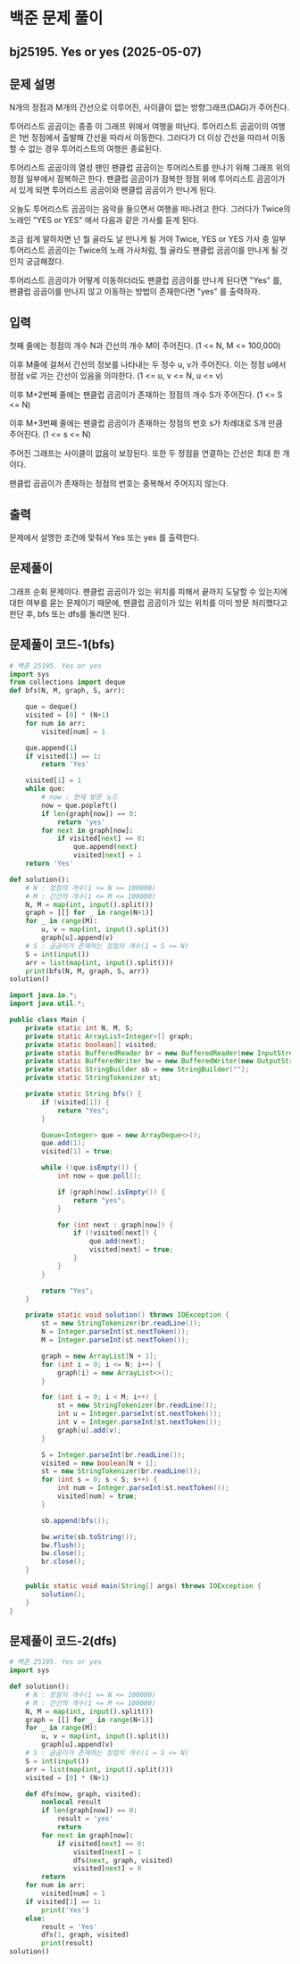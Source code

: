 # 백준 문제 풀이

## bj25195. Yes or yes (2025-05-07)

## 문제 설명

N개의 정점과 M개의 간선으로 이루어진, 사이클이 없는 방향그래프(DAG)가 주어진다.

투어리스트 곰곰이는 종종 이 그래프 위에서 여행을 떠난다. 투어리스트 곰곰이의 여행은 1번 정점에서 출발해 간선을 따라서 이동한다. 그러다가 더 이상 간선을 따라서 이동할 수 없는 경우 투어리스트의 여행은 종료된다.

투어리스트 곰곰이의 열성 팬인 팬클럽 곰곰이는 투어리스트를 만나기 위해 그래프 위의 정점 일부에서 잠복하곤 한다. 팬클럽 곰곰이가 잠복한 정점 위에 투어리스트 곰곰이가 서 있게 되면 투어리스트 곰곰이와 팬클럽 곰곰이가 만나게 된다.

오늘도 투어리스트 곰곰이는 음악을 들으면서 여행을 떠나려고 한다. 그러다가 Twice의 노래인 "YES or YES" 에서 다음과 같은 가사를 듣게 된다.

조금 쉽게 말하자면
넌 뭘 골라도 날 만나게 될 거야
Twice, YES or YES 가사 중 일부
투어리스트 곰곰이는 Twice의 노래 가사처럼, 뭘 골라도 팬클럽 곰곰이를 만나게 될 것인지 궁금해졌다.

투어리스트 곰곰이가 어떻게 이동하더라도 팬클럽 곰곰이를 만나게 된다면 "Yes" 를, 팬클럽 곰곰이를 만나지 않고 이동하는 방법이 존재한다면 "yes" 를 출력하자.

## 입력

첫째 줄에는 정점의 개수 N과 간선의 개수 M이 주어진다. (1 <= N, M <= 100,000)

이후 M줄에 걸쳐서 간선의 정보를 나타내는 두 정수 u, v가 주어진다. 이는 정점 u에서 정점 v로 가는 간선이 있음을 의미한다. (1 <= u, v <= N, u <= v)

이후 M+2번째 줄에는 팬클럽 곰곰이가 존재하는 정점의 개수 S가 주어진다. (1 <= S <= N)

이후 M+3번째 줄에는 팬클럽 곰곰이가 존재하는 정점의 번호 s가 차례대로 S개 만큼 주어진다. (1 <= s <= N)

주어진 그래프는 사이클이 없음이 보장된다. 또한 두 정점을 연결하는 간선은 최대 한 개이다.

팬클럽 곰곰이가 존재하는 정점의 번호는 중복해서 주어지지 않는다.

## 출력

문제에서 설명한 조건에 맞춰서 Yes 또는 yes 를 출력한다.

## 문제풀이

그래프 순회 문제이다. 팬클럽 곰곰이가 있는 위치를 피해서 끝까지 도달할 수 있는지에 대한 여부를 묻는 문제이기 때문에, 팬클럽 곰곰이가 있는 위치를 이미 방문 처리했다고 판단 후, bfs 또는 dfs를 돌리면 된다.

## 문제풀이 코드-1(bfs)

```python
# 백준 25195. Yes or yes
import sys
from collections import deque
def bfs(N, M, graph, S, arr):

    que = deque()
    visited = [0] * (N+1)
    for num in arr:
        visited[num] = 1

    que.append(1)
    if visited[1] == 1:
        return 'Yes'

    visited[1] = 1
    while que:
        # now : 현재 방문 노드
        now = que.popleft()
        if len(graph[now]) == 0:
            return 'yes'
        for next in graph[now]:
            if visited[next] == 0:
                que.append(next)
                visited[next] = 1
    return 'Yes'

def solution():
    # N : 정점의 개수(1 <= N <= 100000)
    # M : 간선의 개수(1 <= M <= 100000)
    N, M = map(int, input().split())
    graph = [[] for _ in range(N+1)]
    for _ in range(M):
        u, v = map(int, input().split())
        graph[u].append(v)
    # S : 곰곰이가 존재하는 정점의 개수(1 = S <= N)
    S = int(input())
    arr = list(map(int, input().split()))
    print(bfs(N, M, graph, S, arr))
solution()
```

```java
import java.io.*;
import java.util.*;

public class Main {
    private static int N, M, S;
    private static ArrayList<Integer>[] graph;
    private static boolean[] visited;
    private static BufferedReader br = new BufferedReader(new InputStreamReader(System.in));
    private static BufferedWriter bw = new BufferedWriter(new OutputStreamWriter(System.out));
    private static StringBuilder sb = new StringBuilder("");
    private static StringTokenizer st;

    private static String bfs() {
        if (visited[1]) {
            return "Yes";
        }

        Queue<Integer> que = new ArrayDeque<>();
        que.add(1);
        visited[1] = true;

        while (!que.isEmpty()) {
            int now = que.poll();

            if (graph[now].isEmpty()) {
                return "yes";
            }

            for (int next : graph[now]) {
                if (!visited[next]) {
                    que.add(next);
                    visited[next] = true;
                }
            }
        }

        return "Yes";
    }

    private static void solution() throws IOException {
        st = new StringTokenizer(br.readLine());
        N = Integer.parseInt(st.nextToken());
        M = Integer.parseInt(st.nextToken());

        graph = new ArrayList[N + 1];
        for (int i = 0; i <= N; i++) {
            graph[i] = new ArrayList<>();
        }

        for (int i = 0; i < M; i++) {
            st = new StringTokenizer(br.readLine());
            int u = Integer.parseInt(st.nextToken());
            int v = Integer.parseInt(st.nextToken());
            graph[u].add(v);
        }

        S = Integer.parseInt(br.readLine());
        visited = new boolean[N + 1];
        st = new StringTokenizer(br.readLine());
        for (int s = 0; s < S; s++) {
            int num = Integer.parseInt(st.nextToken());
            visited[num] = true;
        }

        sb.append(bfs());

        bw.write(sb.toString());
        bw.flush();
        bw.close();
        br.close();
    }

    public static void main(String[] args) throws IOException {
        solution();
    }
}
```

## 문제풀이 코드-2(dfs)

```python
# 백준 25195. Yes or yes
import sys

def solution():
    # N : 정점의 개수(1 <= N <= 100000)
    # M : 간선의 개수(1 <= M <= 100000)
    N, M = map(int, input().split())
    graph = [[] for _ in range(N+1)]
    for _ in range(M):
        u, v = map(int, input().split())
        graph[u].append(v)
    # S : 곰곰이가 존재하는 정점의 개수(1 = S <= N)
    S = int(input())
    arr = list(map(int, input().split()))
    visited = [0] * (N+1)

    def dfs(now, graph, visited):
        nonlocal result
        if len(graph[now]) == 0:
            result = 'yes'
            return
        for next in graph[now]:
            if visited[next] == 0:
                visited[next] = 1
                dfs(next, graph, visited)
                visited[next] = 0
        return
    for num in arr:
        visited[num] = 1
    if visited[1] == 1:
        print('Yes')
    else:
        result = 'Yes'
        dfs(1, graph, visited)
        print(result)
solution()
```
